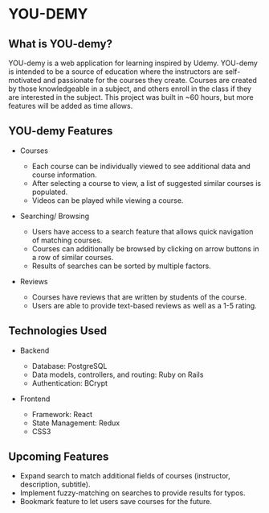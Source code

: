 
# YOU-DEMY

## What is YOU-demy?

YOU-demy is a web application for learning inspired by Udemy. YOU-demy is intended to be a source of education where the instructors are self-motivated and passionate for the courses they create. Courses are created by those knowledgeable in a subject, and others enroll in the class if they are interested in the subject. This project was built in ~60 hours, but more features will be added as time allows.

## YOU-demy Features

 * Courses
   * Each course can be individually viewed to see additional data and course information.
   * After selecting a course to view, a list of suggested similar courses is populated.
   * Videos can be played while viewing a course.
  
 * Searching/ Browsing
   * Users have access to a search feature that allows quick navigation of matching courses.
   * Courses can additionally be browsed by clicking on arrow buttons in a row of similar courses.
   * Results of searches can be sorted by multiple factors.
  
 * Reviews
   * Courses have reviews that are written by students of the course.
   * Users are able to provide text-based reviews as well as a 1-5 rating.

## Technologies Used

 * Backend
   * Database: PostgreSQL
   * Data models, controllers, and routing: Ruby on Rails
   * Authentication: BCrypt
  
 * Frontend
   * Framework: React
   * State Management: Redux
   * CSS3

## Upcoming Features

 * Expand search to match additional fields of courses (instructor, description, subtitle).
 * Implement fuzzy-matching on searches to provide results for typos.
 * Bookmark feature to let users save courses for the future.

